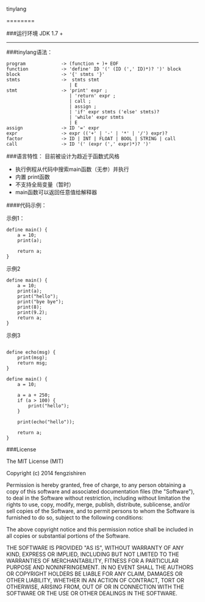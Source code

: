tinylang



========

###运行环境
JDK 1.7 +

--------




###tinylang语法：

```
program             -> (function + )+ EOF
function            -> 'define' ID '(' (ID (',' ID)*)? ')' block
block               -> '{' stmts '}'
stmts               ->  stmts stmt
                       | E
stmt                -> 'print' expr ;
                       | 'return' expr ;
                       | call ;
                       | assign ;
                       | 'if' expr stmts ('else' stmts)?
                       | 'while' expr stmts
                       | E
assign              -> ID '=' expr
expr                -> expr (('+' | '-' | '*' | '/') expr)?
factor              -> ID | INT | FLOAT | BOOL | STRING | call
call                -> ID '(' (expr (',' expr)*)? ')'
```



###语言特性：
目前被设计为趋近于函数式风格
* 执行例程从代码中搜索main函数（无参）并执行
* 内置 print函数
* 不支持全局变量（暂时）
* main函数可以返回任意值给解释器




####代码示例：

示例1：

```
define main() {
	a = 10;
	print(a);
	
	return a;
}
```


示例2

```
define main() {
	a = 10;
	print(a);
	print("hello");
	print("bye bye");
	print(8);
	print(9.2);
	return a;
}

```


示例3

```

define echo(msg) {
	print(msg);
	return msg;
}

define main() {
	a = 10;
	
	a = a + 250;
	if (a > 100) {
		print("hello");
	}
	
	print(echo("hello"));
	
	return a;
}

```


###License


The MIT License (MIT)

Copyright (c) 2014 fengzishiren

Permission is hereby granted, free of charge, to any person obtaining a copy
of this software and associated documentation files (the "Software"), to deal
in the Software without restriction, including without limitation the rights
to use, copy, modify, merge, publish, distribute, sublicense, and/or sell
copies of the Software, and to permit persons to whom the Software is
furnished to do so, subject to the following conditions:

The above copyright notice and this permission notice shall be included in all
copies or substantial portions of the Software.

THE SOFTWARE IS PROVIDED "AS IS", WITHOUT WARRANTY OF ANY KIND, EXPRESS OR
IMPLIED, INCLUDING BUT NOT LIMITED TO THE WARRANTIES OF MERCHANTABILITY,
FITNESS FOR A PARTICULAR PURPOSE AND NONINFRINGEMENT. IN NO EVENT SHALL THE
AUTHORS OR COPYRIGHT HOLDERS BE LIABLE FOR ANY CLAIM, DAMAGES OR OTHER
LIABILITY, WHETHER IN AN ACTION OF CONTRACT, TORT OR OTHERWISE, ARISING FROM,
OUT OF OR IN CONNECTION WITH THE SOFTWARE OR THE USE OR OTHER DEALINGS IN THE
SOFTWARE.
